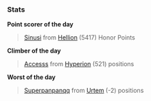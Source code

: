 

### Stats

**Point scorer of the day**
>[Sinusi](/#/character/Hellion/309936) from [Hellion](/#/ranking/Hellion)  (5417) Honor Points


**Climber of the day**
>[Accesss](/#/character/Hyperion/162225) from [Hyperion](/#/ranking/Hyperion)  (521) positions


**Worst of the day**
>[Superpanpanqq](/#/character/Urtem/481649) from [Urtem](/#/ranking/Urtem)  (-2) positions


